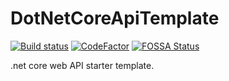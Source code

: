 # DotNetCoreApiTemplate

[![Build status](https://ci.appveyor.com/api/projects/status/gbgcit7jyeqwbqwt/branch/master?svg=true)](https://ci.appveyor.com/project/MirzaMerdovic/dotnetcore-starter/branch/master) [![CodeFactor](https://www.codefactor.io/repository/github/mirzamerdovic/dotnetcore-webapistarter/badge)](https://www.codefactor.io/repository/github/mirzamerdovic/dotnetcore-webapistarter) [![FOSSA Status](https://app.fossa.io/api/projects/git%2Bgithub.com%2FMirzaMerdovic%2FDotNetCore-WebApiStarter.svg?type=shield)](https://app.fossa.io/projects/git%2Bgithub.com%2FMirzaMerdovic%2FDotNetCore-WebApiStarter?ref=badge_shield)




.net core web API starter template.
